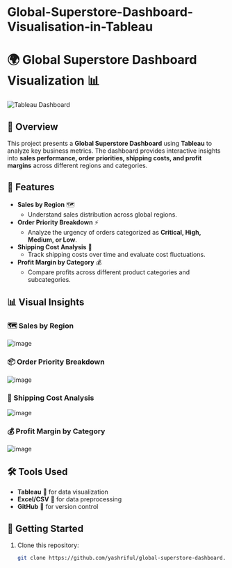 # Global-Superstore-Dashboard-Visualisation-in-Tableau

# 🌍 Global Superstore Dashboard Visualization 📊

![Tableau Dashboard](https://your-image-url.com/dashboard-preview.png)  

## 🚀 Overview  
This project presents a **Global Superstore Dashboard** using **Tableau** to analyze key business metrics. The dashboard provides interactive insights into **sales performance, order priorities, shipping costs, and profit margins** across different regions and categories.

## 📌 Features  
- **Sales by Region** 🗺️  
  - Understand sales distribution across global regions.
- **Order Priority Breakdown** ⚡  
  - Analyze the urgency of orders categorized as **Critical, High, Medium, or Low**.
- **Shipping Cost Analysis** 🚢  
  - Track shipping costs over time and evaluate cost fluctuations.
- **Profit Margin by Category** 💰  
  - Compare profits across different product categories and subcategories.

## 📊 Visual Insights  

### 🗺️ Sales by Region  
![image](https://github.com/user-attachments/assets/291ae312-d496-49ff-8e6e-867b6fe72604)


### 📦 Order Priority Breakdown  
![image](https://github.com/user-attachments/assets/7ef1870d-8a48-419d-bad8-e0a014d7db4d)
 

### 🚢 Shipping Cost Analysis  
![image](https://github.com/user-attachments/assets/6f10f71d-d669-447b-9a80-c99cb08fb948)


### 💰 Profit Margin by Category  
![image](https://github.com/user-attachments/assets/9edb3866-bbd4-43e7-88fb-b36b89a959ea)


## 🛠️ Tools Used  
- **Tableau** 🎨 for data visualization  
- **Excel/CSV** 📂 for data preprocessing  
- **GitHub** 🐙 for version control  

## 🏁 Getting Started  
1. Clone this repository:  
   ```sh
   git clone https://github.com/yashriful/global-superstore-dashboard.git
